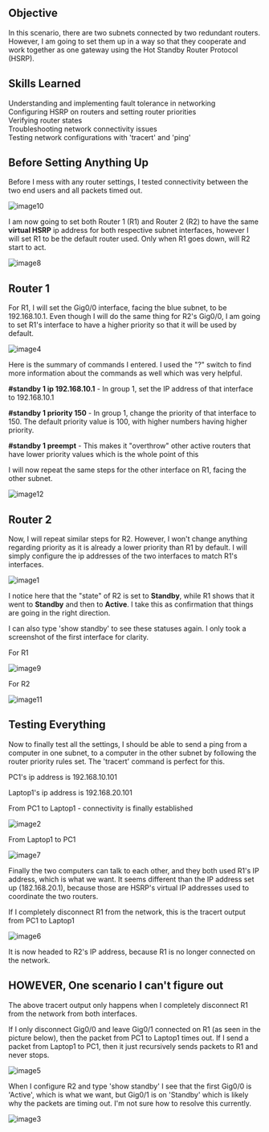 ## Objective
In this scenario, there are two subnets connected by two redundant
routers. However, I am going to set them up in a way so that they
cooperate and work together as one gateway using the Hot Standby Router
Protocol (HSRP).

## Skills Learned
Understanding and implementing fault tolerance in networking<br>
Configuring HSRP on routers and setting router priorities<br>
Verifying router states<br>
Troubleshooting network connectivity issues<br>
Testing network configurations with 'tracert' and 'ping'<br>

## Before Setting Anything Up

Before I mess with any router settings, I tested connectivity between
the two end users and all packets timed out.

![image10](https://github.com/user-attachments/assets/d1c8c423-eba5-46d4-8592-d48a44d4233c)


I am now going to set both Router 1 (R1) and Router 2 (R2) to have the
same **virtual HSRP** ip address for both respective subnet interfaces,
however I will set R1 to be the default router used. Only when R1 goes
down, will R2 start to act.

![image8](https://github.com/user-attachments/assets/82cfe20b-1bcf-4a52-8a0f-9727951607ff)


## Router 1

For R1, I will set the Gig0/0 interface, facing the blue subnet, to be
192.168.10.1. Even though I will do the same thing for R2's Gig0/0, I am
going to set R1's interface to have a higher priority so that it will be
used by default.

![image4](https://github.com/user-attachments/assets/53933ac3-6c56-4e25-bf95-d14929301636)


Here is the summary of commands I entered. I used the "?" switch to find
more information about the commands as well which was very helpful.

**#standby 1 ip 192.168.10.1** - In group 1, set the IP address of that
interface to 192.168.10.1

**#standby 1 priority 150** - In group 1, change the priority of that
interface to 150. The default priority value is 100, with higher numbers
having higher priority.

**#standby 1 preempt** - This makes it "overthrow" other active routers
that have lower priority values which is the whole point of this

I will now repeat the same steps for the other interface on R1, facing
the other subnet.

![image12](https://github.com/user-attachments/assets/74149e2a-dc3f-4415-97de-9206e24061cb)


## Router 2

Now, I will repeat similar steps for R2. However, I won't change
anything regarding priority as it is already a lower priority than R1 by
default. I will simply configure the ip addresses of the two interfaces
to match R1's interfaces.

![image1](https://github.com/user-attachments/assets/da434d1e-9bc8-4897-9dbd-db0cd4290c7c)


I notice here that the "state" of R2 is set to **Standby**, while R1
shows that it went to **Standby** and then to **Active**. I take this as
confirmation that things are going in the right direction.

I can also type 'show standby' to see these statuses again. I only took
a screenshot of the first interface for clarity.

For R1

![image9](https://github.com/user-attachments/assets/a1e1e5b8-9816-4e10-98c2-778dff99209d)


For R2

![image11](https://github.com/user-attachments/assets/9bf8837a-8a45-4c8b-9901-226186244ae1)


## Testing Everything

Now to finally test all the settings, I should be able to send a ping
from a computer in one subnet, to a computer in the other subnet by
following the router priority rules set. The 'tracert' command is
perfect for this.

PC1's ip address is 192.168.10.101

Laptop1's ip address is 192.168.20.101

From PC1 to Laptop1 - connectivity is finally established

![image2](https://github.com/user-attachments/assets/0ef243ab-798d-44e0-8d0a-a5f3c666a55a)


From Laptop1 to PC1

![image7](https://github.com/user-attachments/assets/090e3932-e053-42ba-99b3-87631caf5b23)


Finally the two computers can talk to each other, and they both used
R1's IP address, which is what we want. It seems different than the IP
address set up (182.168.20.1), because those are HSRP's virtual IP
addresses used to coordinate the two routers.

If I completely disconnect R1 from the network, this is the tracert
output from PC1 to Laptop1

![image6](https://github.com/user-attachments/assets/de5af68b-180e-4a25-9275-6d7f3f154a6c)


It is now headed to R2's IP address, because R1 is no longer connected
on the network.

## HOWEVER, One scenario I can't figure out

The above tracert output only happens when I completely disconnect R1
from the network from both interfaces.

If I only disconnect Gig0/0 and leave Gig0/1 connected on R1 (as seen in
the picture below), then the packet from PC1 to Laptop1 times out. If I
send a packet from Laptop1 to PC1, then it just recursively sends
packets to R1 and never stops.

![image5](https://github.com/user-attachments/assets/fbf38f4a-11b1-48d1-9df5-3427c62bff6b)


When I configure R2 and type 'show standby' I see that the first Gig0/0
is 'Active', which is what we want, but Gig0/1 is on 'Standby' which is
likely why the packets are timing out. I'm not sure how to resolve this
currently.

![image3](https://github.com/user-attachments/assets/aad8ddd4-5bfe-4b74-87ef-ccf120be7426)

